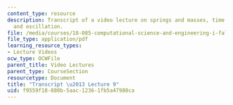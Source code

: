 ```yaml
---
content_type: resource
description: Transcript of a video lecture on springs and masses, time derivatives,
  and oscillation.
file: /media/courses/18-085-computational-science-and-engineering-i-fall-2008/f9559f18880b5aac12361fb5a47988ca_18-085F08-L09.pdf
file_type: application/pdf
learning_resource_types:
- Lecture Videos
ocw_type: OCWFile
parent_title: Video Lectures
parent_type: CourseSection
resourcetype: Document
title: "Transcript \u2013 Lecture 9"
uid: f9559f18-880b-5aac-1236-1fb5a47988ca
---
```

